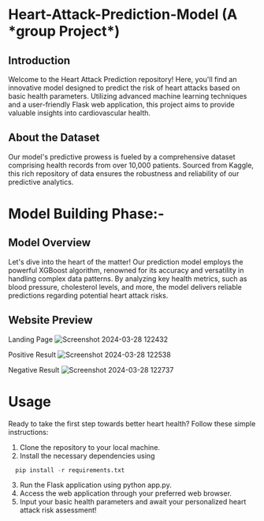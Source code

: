 # Heart-Attack-Prediction-Model (A \*group Project\*)
## Introduction
Welcome to the Heart Attack Prediction repository! Here, you'll find an innovative model designed to predict the risk of heart attacks based on basic health parameters. Utilizing advanced machine learning techniques and a user-friendly Flask web application, this project aims to provide valuable insights into cardiovascular health.

## About the Dataset
Our model's predictive prowess is fueled by a comprehensive dataset comprising health records from over 10,000 patients. Sourced from Kaggle, this rich repository of data ensures the robustness and reliability of our predictive analytics.
# Model Building Phase:-

## Model Overview
Let's dive into the heart of the matter! Our prediction model employs the powerful XGBoost algorithm, renowned for its accuracy and versatility in handling complex data patterns. By analyzing key health metrics, such as blood pressure, cholesterol levels, and more, the model delivers reliable predictions regarding potential heart attack risks.

## Website Preview 
Landing Page
![Screenshot 2024-03-28 122432](https://github.com/SMPY2002/Heart-Attack-Prediction-Model/assets/118500436/51d83e8c-5ffb-4565-93c4-33607174a77c)

Positive Result 
![Screenshot 2024-03-28 122538](https://github.com/SMPY2002/Heart-Attack-Prediction-Model/assets/118500436/be7ec309-e6f4-40f5-93fd-5fa764663a85)

Negative Result
![Screenshot 2024-03-28 122737](https://github.com/SMPY2002/Heart-Attack-Prediction-Model/assets/118500436/68da59c3-abf4-499a-b020-a1f9518be307)

# Usage
Ready to take the first step towards better heart health? Follow these simple instructions:

1. Clone the repository to your local machine.
2. Install the necessary dependencies using
  ```python
    pip install -r requirements.txt
  ```
3. Run the Flask application using python app.py.
4. Access the web application through your preferred web browser.
5. Input your basic health parameters and await your personalized heart attack risk assessment!
